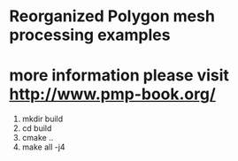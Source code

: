 # Reorganized Polygon mesh processing examples 
# more information please visit http://www.pmp-book.org/
1. mkdir build
2. cd build
3. cmake ..
4. make all -j4

